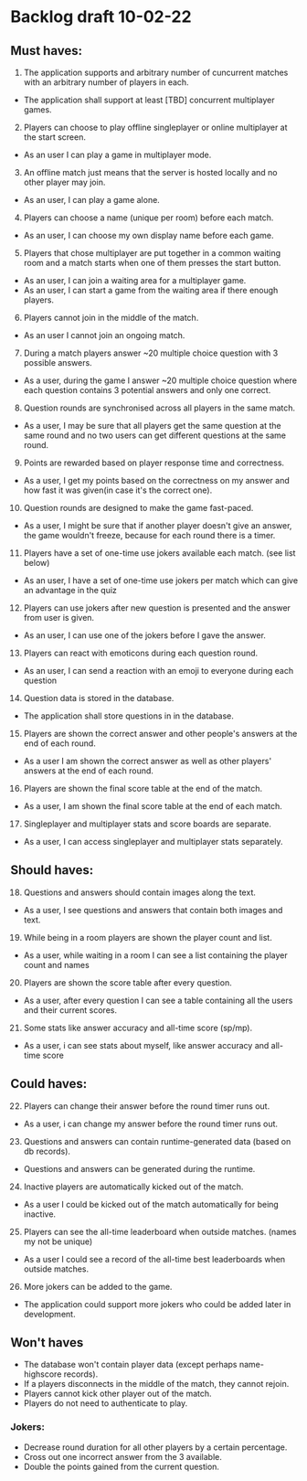 # Backlog draft 10-02-22

## Must haves:
1. The application supports and arbitrary number of cuncurrent matches with an arbitrary number of players in each.
*  The application shall support at least \[TBD\] concurrent multiplayer games.
2. Players can choose to play offline singleplayer or online multiplayer at the start screen.
* As an user I can play a game in multiplayer mode.
3. An offline match just means that the server is hosted locally and no other player may join.
* As an user, I can play a game alone.
4. Players can choose a name (unique per room) before each match.
* As an user, I can choose my own display name before each game.
5. Players that chose multiplayer are put together in a common waiting room and a match starts when one of them presses the start button.
* As an user, I can join a waiting area for a multiplayer game.
* As an user, I can start a game from the waiting area if there enough players.
6. Players cannot join in the middle of the match.
* As an user I cannot join an ongoing match.
7. During a match players answer \~20 multiple choice question with 3 possible answers.
* As a user, during the game I answer ~20 multiple choice question where each question contains 3 potential answers and only one correct.
8. Question rounds are synchronised across all players in the same match.
* As a user, I may be sure that all players get the same question at the same round and no two users can get different questions at the same round.
9. Points are rewarded based on player response time and correctness.
* As a user, I get my points based on the correctness on my answer and how fast it was given(in case it's the correct one).
10. Question rounds are designed to make the game fast-paced.
* As a user, I might be sure that if another player doesn't give an answer, the game wouldn't freeze, because for each round there is a timer.
11. Players have a set of one-time use jokers available each match. (see list below)
* As an user, I have a set of one-time use jokers per match which can give an advantage in the quiz
12. Players can use jokers after new question is presented and the answer from user is given.
* As an user, I can use one of the jokers before I gave the answer.
13. Players can react with emoticons during each question round.
* As an user, I can send a reaction with an emoji to everyone during each question
14. Question data is stored in the database.
* The application shall store questions in in the database.
15. Players are shown the correct answer and other people's answers at the end of each round.
* As a user I am shown the correct answer as well as other players' answers at the end of each round.
16. Players are shown the final score table at the end of the match.
* As a user, I am shown the final score table at the end of each match.
17. Singleplayer and multiplayer stats and score boards are separate.
* As a user, I can access singleplayer and multiplayer stats separately.

## Should haves:
18. Questions and answers should contain images along the text.
* As a user, I see questions and answers that contain both images and text.
19. While being in a room players are shown the player count and list.
* As a user, while waiting in a room I can see a list containing the player count and names
20. Players are shown the score table after every question.
* As a user, after every question I can see a table containing all the users and their current scores.
21. Some stats like answer accuracy and all-time score (sp/mp).
* As a user, i can see stats about myself, like answer accuracy and all-time score

## Could haves:
22. Players can change their answer before the round timer runs out.
* As a user, i can change my answer before the round timer runs out. 
23. Questions and answers can contain runtime-generated data (based on db records).
* Questions and answers can be generated during the runtime.
24. Inactive players are automatically kicked out of the match.
* As a user I could be kicked out of the match automatically for being inactive.
25. Players can see the all-time leaderboard when outside matches. (names my not be unique)
* As a user I could see a record of the all-time best leaderboards when outside matches. 
26. More jokers can be added to the game.
* The application could support more jokers who  could be added later in development.

## Won't haves
* The database won't contain player data (except perhaps name-highscore records).
* If a players disconnects in the middle of the match, they cannot rejoin.
* Players cannot kick other player out of the match.
* Players do not need to authenticate to play.

### Jokers:
* Decrease round duration for all other players by a certain percentage.
* Cross out one incorrect answer from the 3 available.
* Double the points gained from the current question.
